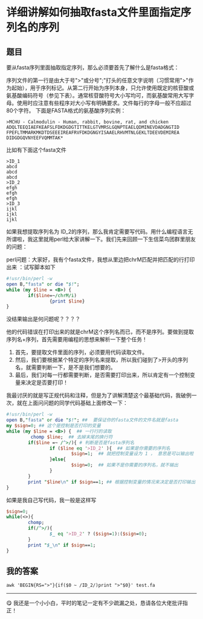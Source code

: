 # 详细讲解如何抽取fasta文件里面指定序列名的序列

## 题目

要从fasta序列里面抽取指定序列，那么必须要首先了解什么是fasta格式：

序列文件的第一行是由大于号">"或分号";"打头的任意文字说明（习惯常用">"作为起始），用于序列标记。从第二行开始为序列本身，只允许使用既定的核苷酸或氨基酸编码符号（参见下表）。通常核苷酸符号大小写均可，而氨基酸常用大写字母。使用时应注意有些程序对大小写有明确要求。文件每行的字母一般不应超过80个字符。
下面是FASTA格式的氨基酸序列实例：

```
>MCHU - Calmodulin - Human, rabbit, bovine, rat, and chicken 
ADQLTEEQIAEFKEAFSLFDKDGDGTITTKELGTVMRSLGQNPTEAELQDMINEVDADGNGTID 
FPEFLTMMARKMKDTDSEEEIREAFRVFDKDGNGYISAAELRHVMTNLGEKLTDEEVDEMIREA 
DIDGDGQVNYEEFVQMMTAK*
```

比如有下面这个fasta文件

```
>ID_1
abcd
abcd
abcd
>ID_2
efgh
efgh
efgh
>ID_3
ijkl
ijkl
ijkl
```

如果我想提取序列名为 ID_2的序列，那么我肯定需要写代码。用什么编程语言无所谓啦，我这里就用perl给大家讲解一下。我们先来回顾一下生信菜鸟团群里朋友的问题：

perl问题：大家好，我有个fasta文件，我想从里边把chrM匹配并把匹配的行打印出来 ：试写脚本如下

```perl
#!usr/bin/perl -w
open B,"fasta" or die "$!";
while (my $line = <B>) {
        if($line=~/chrM/i)
                {print $line}
}
```

没结果输出是何问题呢？？？？

他的代码错误在打印出来的就是chrM这个序列名而已，而不是序列。要做到提取序列名+序列，首先需要用编程的思想来解析一下整个任务！

1. 首先，要提取文件里面的序列，必须要用代码读取文件。
2. 然后，我们要根据某个特定的序列名来提取，所以我们碰到了>开头的序列名，就需要判断一下，是不是我们想要的。
3. 最后，我们对每一行都需要判断，是否需要打印出来，所以肯定有一个控制变量来决定是否要打印！

我最讨厌的就是写正规代码和注释，但是为了讲解清楚这个最基础代码，我破例一次，就在上面问问题的同学代码基础上面修改一下：

```perl
#!usr/bin/perl -w
open B,"fasta" or die "$!"; ##  要保证你的fasta文件的文件名就是fasta
my $sign=0; ## 这个是控制是否打印的变量
while (my $line = <B>) {  ## 一行行的读取
         chomp $line;  ## 去掉末尾的换行符
        if($line =~ /^>/){ # 判断是否是fasta序列名
                if ($line eq '>ID_2' ){  ## 如果是你需要的序列名
                        $sign=1;  ## 就把控制变量设为 1 ， 意思是可以输出啦
                }else{
                        $sign=0;  ## 如果不是你需要的序列名，就不输出
                }
        }
        print "$line\n" if $sign==1; ## 根据控制变量的情况来决定是否打印输出
}
```

如果是我自己写代码，我一般是这样写

```perl
$sign=0;
while(<>){
        chomp;
        if(/^>/){
                $_ eq '>ID_2' ? ($sign=1):($sign=0);
        }
        print "$_\n" if $sign==1;
}
```

## 我的答案

```
awk 'BEGIN{RS=">"}{if($0 ~ /ID_2/)print ">"$0}' test.fa 
```

---
:yum: 我还是一个小小白，平时的笔记一定有不少疏漏之处，恳请各位大佬批评指正！
